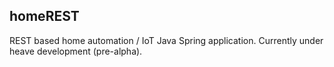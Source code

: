 ## homeREST ## 

REST based home automation / IoT Java Spring application. Currently under heave development (pre-alpha).

